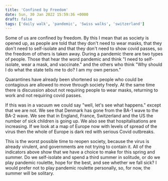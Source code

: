 ```yaml
---
title: 'Confined by Freedom'
date: Sun, 30 Jan 2022 15:59:36 +0000
draft: false
tags: ['daily walk', 'pandemic', 'Swiss walks', 'switzerland']
---
```


Some of us are confined by freedom. By this I mean that as society is opened up, as people are told that they don't need to wear masks, that they don't need to self-isolate and that they don't need to show covid passes, so the freedom of others is taken away. During a pandemic there are two types of people. Those that hear the word pandemic and think "I need to self-isolate, wear a mask, and vaccinate." and the others who think "Why should I do what the state tells me to do? I am my own person."

Quarantines have already been shortened so people who could be contagious are allowed to move through society freely. At the same time there is discussion about not requiring people to wear masks, returning to work and not requiring covid passes.

If this was in a vacuum we could say "well, let's see what happens." except that we are not. We see that Denmark has gone from the BA-1 wave to the BA-2 wave. We see that in England, France, Switzerland and the US the number of sick children is going up. We also see that hospitalisations are increasing. If we look at a map of Europe now with levels of spread of the virus then the whole of Europe is dark red with serious Covid outbreaks.

This is the worst possible time to reopen society, because the virus is already virulent, and governments are not trying to contain it. All of the indicators above show that we have a choice to make for this spring and summer. Do we self-isolate and spend a third summer in solitude, or do we play pandemic roulette, hope for the best, and see whether we fall sick? I would prefer not to play pandemic roulette personally, so, for now, the summer will be solitary.